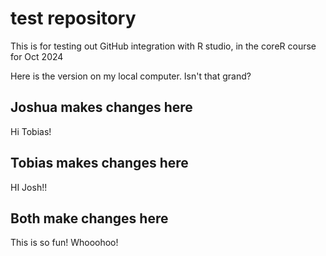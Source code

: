 # test repository 

This is for testing out GitHub integration with R studio, in the coreR course for Oct 2024

Here is the version on my local computer. Isn't that grand?

## Joshua makes changes here

Hi Tobias!

## Tobias makes changes here

HI Josh!!

## Both make changes here


This is so fun! Whooohoo!




